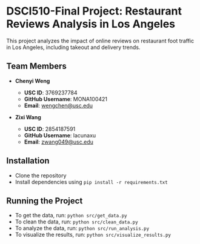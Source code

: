 # DSCI510-Final Project: Restaurant Reviews Analysis in Los Angeles
This project analyzes the impact of online reviews on restaurant foot traffic in Los Angeles, including takeout and delivery trends.

## Team Members

- **Chenyi Weng**
  - **USC ID**: 3769237784
  - **GitHub Username**: MONA100421
  - **Email**: wengchen@usc.edu

- **Zixi Wang**
  - **USC ID**: 2854187591
  - **GitHub Username**: lacunaxu
  - **Email**: zwang049@usc.edu

## Installation
- Clone the repository
- Install dependencies using `pip install -r requirements.txt`

## Running the Project
- To get the data, run: `python src/get_data.py`
- To clean the data, run: `python src/clean_data.py`
- To analyze the data, run: `python src/run_analysis.py`
- To visualize the results, run: `python src/visualize_results.py`
